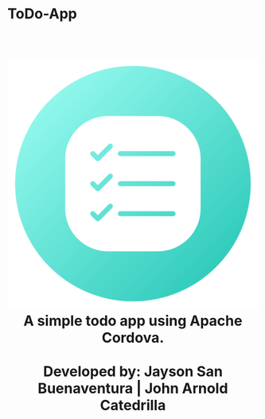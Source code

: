 # ToDo-App

<h1 align="center">
  <br>
  <a href="https://github.com/mkdirlove/ToDo-App"><img src="https://raw.githubusercontent.com/mkdirlove/ToDo-App/main/icon.png" alt="To Do"></a>
  <br>
  A simple todo app using Apache Cordova.
  <br>
  <br>
  Developed by: Jayson San Buenaventura | John Arnold Catedrilla
</h1>
